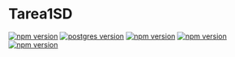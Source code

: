 # Tarea1SD
[![npm version](https://img.shields.io/npm/v/admin-lte/latest.svg)](https://www.npmjs.com/package/admin-lte)
[![postgres version](https://img.shields.io/npm/v/admin-lte/latest.svg)](https://www.npmjs.com/package/admin-lte)
[![npm version](https://img.shields.io/npm/v/admin-lte/latest.svg)](https://www.npmjs.com/package/admin-lte)
[![npm version](https://img.shields.io/npm/v/admin-lte/latest.svg)](https://www.npmjs.com/package/admin-lte)
[![npm version](https://img.shields.io/npm/v/admin-lte/latest.svg)](https://www.npmjs.com/package/admin-lte)
